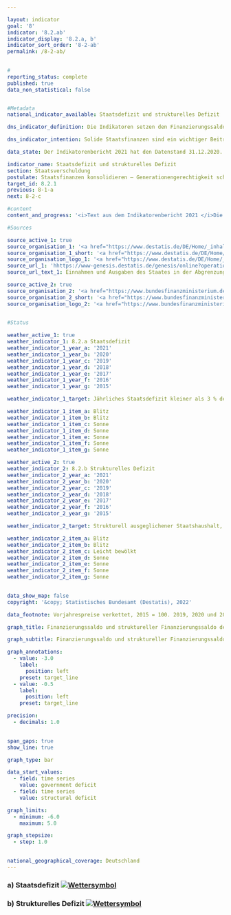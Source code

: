 ```yaml
---

layout: indicator    
goal: '8'    
indicator: '8.2.ab'    
indicator_display: '8.2.a, b'    
indicator_sort_order: '8-2-ab'    
permalink: /8-2-ab/    
    

#
reporting_status: complete    
published: true    
data_non_statistical: false    


#Metadata    
national_indicator_available: Staatsdefizit und strukturelles Defizit    

dns_indicator_definition: Die Indikatoren setzen den Finanzierungssaldo des Staates (Defizit beziehungsweise Überschuss) und den strukturellen Finanzierungssaldo in Relation zum Bruttoinlandsprodukt (BIP) in jeweiligen Preisen. Der staatliche Finanzierungssaldo berechnet sich aus Staatseinnahmen abzüglich Staatsausgaben in der Abgrenzung der Volkswirtschaftlichen Gesamtrechnungen. Beim jährlichen strukturellen Saldo handelt es sich um denjenigen Teil des Finanzierungssaldos, der nicht auf konjunkturelle Schwankungen und temporäre Effekte zurückzuführen ist.    

dns_indicator_intention: Solide Staatsfinanzen sind ein wichtiger Beitrag zu einer nachhaltigen Finanzpolitik. Eine Politik, die heutige Staatsausgaben übermäßig durch Neuverschuldung finanzieren würde und die Rückzahlung dieser Schulden allein zukünftigen Generationen überließe, wäre nicht tragfähig.<br>Entsprechend den Konvergenzkriterien für die Europäische Union (sogenannte Maastricht-Kriterien) soll das jährliche Staatsdefizit weniger als 3&nbsp;% des BIP betragen. Das strukturelle Defizit soll maximal 0,5&nbsp;% des BIP betragen. Dies entspricht den Vorgaben des europäischen Stabilitäts- und Wachstumspaktes. Der Grundsatz des strukturell ausgeglichenen Haushalts ist seit 2009 auch im Grundgesetz verankert (Artikel 109, sogenannte Schuldenbremse).    

data_state: Der Indikatorenbericht 2021 hat den Datenstand 31.12.2020. Die Daten auf der DNS-Online Plattform werden regelmäßig aktualisiert, sodass online aktuellere Daten verfügbar sein können als im Indikatorenbericht 2021 veröffentlicht.    

indicator_name: Staatsdefizit und strukturelles Defizit    
section: Staatsverschuldung    
postulate: Staatsfinanzen konsolidieren – Generationengerechtigkeit schaffen    
target_id: 8.2.1    
previous: 8-1-a    
next: 8-2-c    

#content     
content_and_progress: '<i>Text aus dem Indikatorenbericht 2021 </i>Die Berechnung von BIP und staatlichem Finanzierungssaldo ist durch das Europäische System Volkswirtschaftlicher Gesamtrechnungen (ESVG) vorgegeben und wird vom Statistischen Bundesamt durchgeführt. Der strukturelle Finanzierungssaldo wird hingegen vom Bundesministerium der Finanzen ermittelt. Bei der Berechnung des Finanzierungssaldos werden die Finanzen der Gebietskörperschaften, also von Bund, Ländern und Gemeinden sowie die Finanzen der Sozialversicherung berücksichtigt.<br>Im Vergleich zum vorherigen Indikatorenbericht wurden die Berechnungen der Volkswirtschaftlichen Gesamtrechnungen im Rahmen ihrer Generalrevision 2019 turnusmäßig überprüft und überarbeitet sowie auf das Referenzjahr 2015 umgesetellt. Im Ergebnis ist das nominale BIP nach der Generalrevision 2019 im Durchschnitt etwas niedriger. Das konjunkturelle Gesamtbild ist aber weitgehend unverändert geblieben.<br>Im Jahr 2012 erzielte der Staat insgesamt einen Überschuss von 0,3 Milliarden Euro und damit erstmals seit der Finanzmarkt- und Wirtschaftskrise 2008/2009 ein positives Ergebnis. 2019 betrug der Finanzierungsüberschuss 52,5 Milliarden Euro und 1,5&nbsp;% am BIP (vorläufige Daten). Dabei betrug der Überschuss des Bundes 22,7 Milliarden Euro. Zugleich wiesen die Länder zusammen mit 16,4 Milliarden Euro zum wiederholten Mal einen Überschuss auf. Auch die Ergebnisse der Gemeinden (5,1 Milliarden Euro) und der Sozialversicherung (8,7 Milliarden Euro) waren positiv. Der gesamtstaatliche Haushalt wies 2019 einen strukturellen Überschuss von 0,6&nbsp;% (vorläufige Daten)des BIP aus. Die Konvergenzkriterien der EU wurden sowohl für das Staatsdefizit als auch für das strukturelle Defizit seit dem Jahr 2012 eingehalten.<br>Vor dem Hintergrund der wirtschaftlichen Folgen der Corona-Pandemie und staatlichen Unterstützungsmaßnahmen geht u. a. der Sachverständigenrat zur Begutachtung der gesamtwirtschaftlichen Entwicklung jedoch bereits von einem negativen Finanzierungssaldo für die kommenden Berichtsjahre 2020 und 2021 aus. Diese Entwicklung findt in der aktuellen Statusberechnung und damit beim ausgewiesenen Wettersymbol noch keine Berücksichtigung. Eine valide Einschätzung wird erst mit der Vorlage der Zahlen für das Jahr 2020 möglich sein.<br>Über den gesamten Zeitraum von 1991 bis 2019 betrachtet sind die Einnahmen des Staates stärker gestiegen (um 134,7&nbsp;%) als das BIP (um 117,5&nbsp;%) in jeweiligen Preisen und die Ausgaben (um 111,4&nbsp;%). Der Anteil der Staatseinnahmen gemessen am BIP erhöhte sich daher (von 43,3&nbsp;% auf 46,7&nbsp;%).<br>Die größte Position auf der Ausgabenseite des Staates sind die monetären Sozialleistungen. Mit einem Zuwachs von 131,5&nbsp;% seit 1991 verzeichnen diese einen stärkeren Anstieg als das BIP (117,5&nbsp;%). Die monetären Sozialleistungen fallen zu rund 70&nbsp;% bei der Sozialversicherung und dort überwiegend in Form von Renten und Arbeitslosengeld an. Die monetären Sozialleistungen sind ab 2003, gemessen als Anteil am BIP, von 18,5&nbsp;% auf 15,8&nbsp;% gefallen, was insbesondere auf die stark reduzierten Zahlungen der Arbeitslosenversicherung zurückzuführen ist: Diese sanken zwischen 2003 und 2019, als Folge der Hartz-Gesetzgebung und eines Aufschwungs am Arbeitsmarkt, um rund 22,6 Milliarden Euro.'    

#Sources    

source_active_1: true
source_organisation_1: '<a href="https://www.destatis.de/DE/Home/_inhalt.html">Statistisches Bundesamt</a>'
source_organisation_1_short: '<a href="https://www.destatis.de/DE/Home/_inhalt.html">Statistisches Bundesamt (Destatis)</a>'
source_organisation_logo_1: '<a href="https://www.destatis.de/DE/Home/_inhalt.html"><img src="https://g205sdgs.github.io/sdg-indicators/public/logos/destatis.png" alt="Statistisches Bundesamt" title=" Klicken Sie hier um zur Homepage der Organisation Statistisches Bundesamt zu gelangen." style="height:60px; width:148px; border: transparent"/></a>'
source_url_1: 'hhttps://www-genesis.destatis.de/genesis/online?operation=previous&levelindex=0&step=0&titel=Tabellenaufbau&levelid=1660821596823&acceptscookies=false'
source_url_text_1: Einnahmen und Ausgaben des Staates in der Abgrenzung für das Defizitverfahren

source_active_2: true
source_organisation_2: '<a href="https://www.bundesfinanzministerium.de/Web/DE/Home/home.html">Bundesministerium der Finanzen</a>'
source_organisation_2_short: '<a href="https://www.bundesfinanzministerium.de/Web/DE/Home/home.html">Bundesministerium der Finanzen (BMF)</a>'
source_organisation_logo_2: '<a href="https://www.bundesfinanzministerium.de/Web/DE/Home/home.html"><img src="https://g205sdgs.github.io/sdg-indicators/public/logos/bmf.png" alt="Bundesministerium der Finanzen" title=" Klicken Sie hier um zur Homepage der Organisation Bundesministerium der Finanzen zu gelangen." style="height:60px; width:148px; border: transparent"/></a>'
    

#Status    

weather_active_1: true
weather_indicator_1: 8.2.a Staatsdefizit
weather_indicator_1_year_a: '2021'
weather_indicator_1_year_b: '2020'
weather_indicator_1_year_c: '2019'
weather_indicator_1_year_d: '2018'
weather_indicator_1_year_e: '2017'
weather_indicator_1_year_f: '2016'
weather_indicator_1_year_g: '2015'

weather_indicator_1_target: Jährliches Staatsdefizit kleiner als 3 % des BIP, Beibehaltung bis 2030

weather_indicator_1_item_a: Blitz
weather_indicator_1_item_b: Blitz
weather_indicator_1_item_c: Sonne
weather_indicator_1_item_d: Sonne
weather_indicator_1_item_e: Sonne
weather_indicator_1_item_f: Sonne
weather_indicator_1_item_g: Sonne

weather_active_2: true
weather_indicator_2: 8.2.b Strukturelles Defizit
weather_indicator_2_year_a: '2021'
weather_indicator_2_year_b: '2020'
weather_indicator_2_year_c: '2019'
weather_indicator_2_year_d: '2018'
weather_indicator_2_year_e: '2017'
weather_indicator_2_year_f: '2016'
weather_indicator_2_year_g: '2015'

weather_indicator_2_target: Strukturell ausgeglichener Staatshaushalt, gesamtstaatliches strukturelles Defizit von max. 0,5 % des BIP, Beibehaltung bis 2030

weather_indicator_2_item_a: Blitz
weather_indicator_2_item_b: Blitz
weather_indicator_2_item_c: Leicht bewölkt
weather_indicator_2_item_d: Sonne
weather_indicator_2_item_e: Sonne
weather_indicator_2_item_f: Sonne
weather_indicator_2_item_g: Sonne
    

data_show_map: false    
copyright: '&copy; Statistisches Bundesamt (Destatis), 2022'    

data_footnote: Vorjahrespreise verkettet, 2015 = 100. 2019, 2020 und 2021 vorläufige Daten.    

graph_title: Finanzierungssaldo und struktureller Finanzierungssaldo des Staates    

graph_subtitle: Finanzierungssaldo und struktureller Finanzierungssaldo: Anteil am BIP (in jeweiligen Preisen); Bruttoinlands-produkt (preisbereinigt): Veränderung gegenüber dem Vorjahr    

graph_annotations:
  - value: -3.0
    label:
      position: left
    preset: target_line
  - value: -0.5
    label:
      position: left
    preset: target_line    

precision: 
  - decimals: 1.0
        

span_gaps: true    
show_line: true    

graph_type: bar    

data_start_values: 
  - field: time series
    value: government deficit
  - field: time series
    value: structural deficit    

graph_limits: 
  - minimum: -6.0
    maximum: 5.0    

graph_stepsize: 
  - step: 1.0
            

national_geographical_coverage: Deutschland    
---
```



<div>
  <div class="my-header">
    <h3>a) Staatsdefizit
      <a href="https:/dnsTestEnvironment.github.io/dns-indicators/status"><img src="https://g205sdgs.github.io/sdg-indicators/public/Wettersymbole/Blitz.png" title="Text will follow soon" alt="Wettersymbol"/>
      </a>
    </h3>
  </div>
  <div class="my-header-note">
  </div>
</div>
<div>
  <div class="my-header">
    <h3>b) Strukturelles Defizit
      <a href="https:/dnsTestEnvironment.github.io/dns-indicators/status"><img src="https://g205sdgs.github.io/sdg-indicators/public/Wettersymbole/Blitz.png" title="Text will follow soon" alt="Wettersymbol"/>
      </a>
    </h3>
  </div>
  <div class="my-header-note">
  </div>
</div>